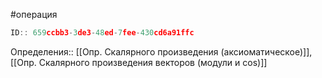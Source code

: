 #операция

```javascript
ID:: 659ccbb3-3de3-48ed-7fee-430cd6a91ffc
```

Определения:: [[Опр. Скалярного произведения (аксиоматическое)]], [[Опр. Скалярного произведения векторов (модули и cos)]]